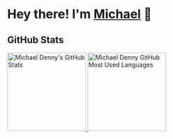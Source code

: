 # Hey there! I'm [Michael](https://www.linkedin.com/in/dennymic/) 👋

## GitHub Stats

<a href="https://github.com/micdenny">
  <img height="180em" src="https://github-readme-stats.vercel.app/api?username=micdenny&show_icons=true&theme=shades-of-purple&count_private=true" alt="Michael Denny's GitHub Stats" />
  <img height="180em" src="https://github-readme-stats.vercel.app/api/top-langs/?username=micdenny&theme=shades-of-purple&layout=compact" 
    alt="Michael Denny GitHub Most Used Languages" />
</a>
